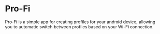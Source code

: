 # Pro-Fi

Pro-Fi is a simple app for creating profiles for your android device,
allowing you to automatic switch between profiles based on your Wi-Fi connection.
